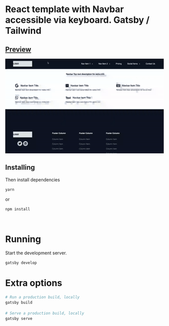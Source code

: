 # React template with Navbar accessible via keyboard. Gatsby / Tailwind

## [Preview](https://accessible-navbar-react.netlify.app/)

![alt text](https://github.com/dzinemon/temp-plate/blob/master/vid.gif?raw=true)

## Installing

Then install dependencies

```bash
yarn
```
or

```bash
npm install
```

&nbsp;

# Running

Start the development server.

```bash
gatsby develop
```

# Extra options

```bash
# Run a production build, locally
gatsby build

# Serve a production build, locally
gatsby serve
```